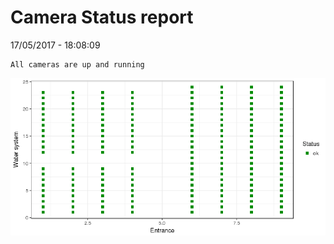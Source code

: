 Camera Status report
================
17/05/2017 - 18:08:09

    All cameras are up and running

![](camreport_files/figure-markdown_github/unnamed-chunk-2-1.png)
